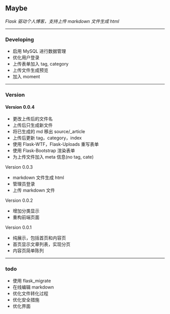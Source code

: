 ## Maybe
*Flask 驱动个人博客，支持上传 markdown 文件生成 html*  

---
### Developing
- 启用 MySQL 进行数据管理
- 优化用户登录
- 上传表单加入 tag, category
- 上传文件生成预览
- 加入 moment


---
### Version
#### Version 0.0.4

- 更改上传后的文件名
- 上传后只生成新文件
- 将已生成的 md 移出 source/_article
- 上传后更新 tag，category，index
- 使用 Flask-WTF，Flask-Uploads 重写表单
- 使用 Flask-Bootstrap 渲染表单
- 为上传文件加入 meta 信息(no tag, cate)
  
 Version 0.0.3 
  
- markdown 文件生成 html
- 管理员登录  
- 上传 markdown 文件
  
Version 0.0.2
  
- 增加分类显示
- 重构前端页面
  
 Version 0.0.1  
  
- 纯展示，包括首页和内容页
- 首页显示文章列表，实现分页
- 内容页简单陈列

---
### todo

- 使用 flask_migrate
- 在线编辑 markdown
- 优化文件转化过程
- 优化安全措施
- 优化界面
